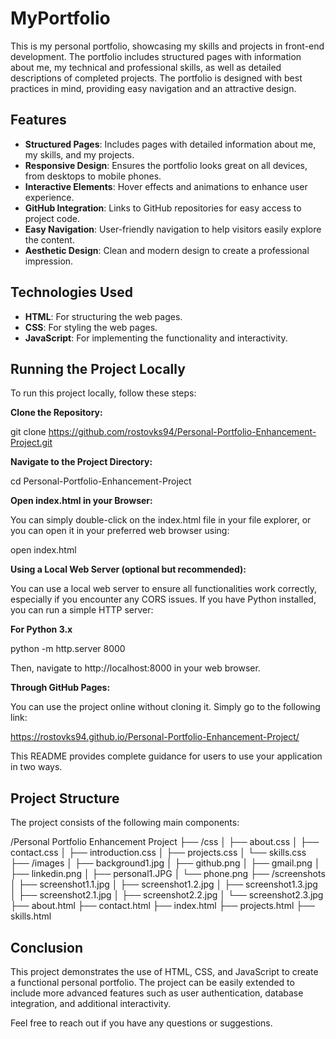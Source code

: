 # MyPortfolio

This is my personal portfolio, showcasing my skills and projects in front-end development. The portfolio includes structured pages with information about me, my technical and professional skills, as well as detailed descriptions of completed projects. The portfolio is designed with best practices in mind, providing easy navigation and an attractive design.

## Features

- **Structured Pages**: Includes pages with detailed information about me, my skills, and my projects.
- **Responsive Design**: Ensures the portfolio looks great on all devices, from desktops to mobile phones.
- **Interactive Elements**: Hover effects and animations to enhance user experience.
- **GitHub Integration**: Links to GitHub repositories for easy access to project code.
- **Easy Navigation**: User-friendly navigation to help visitors easily explore the content.
- **Aesthetic Design**: Clean and modern design to create a professional impression.

## Technologies Used

- **HTML**: For structuring the web pages.
- **CSS**: For styling the web pages.
- **JavaScript**: For implementing the functionality and interactivity.

## Running the Project Locally

To run this project locally, follow these steps:

**Clone the Repository:**

git clone https://github.com/rostovks94/Personal-Portfolio-Enhancement-Project.git

**Navigate to the Project Directory:**

cd Personal-Portfolio-Enhancement-Project 

**Open index.html in your Browser:**

You can simply double-click on the index.html file in your file explorer, or you can open it in your preferred web browser using:

open index.html

**Using a Local Web Server (optional but recommended):**

You can use a local web server to ensure all functionalities work correctly, especially if you encounter any CORS issues.
If you have Python installed, you can run a simple HTTP server:

**For Python 3.x** 

python -m http.server 8000

Then, navigate to http://localhost:8000 in your web browser.

**Through GitHub Pages:**

You can use the project online without cloning it. Simply go to the following link:

https://rostovks94.github.io/Personal-Portfolio-Enhancement-Project/

This README provides complete guidance for users to use your application in two ways.

## Project Structure

The project consists of the following main components:

/Personal Portfolio Enhancement Project
├── /css
│   ├── about.css
│   ├── contact.css
│   ├── introduction.css
│   ├── projects.css
│   └── skills.css
├── /images
│   ├── background1.jpg
│   ├── github.png
│   ├── gmail.png
│   ├── linkedin.png
│   ├── personal1.JPG
│   └── phone.png
├── /screenshots
│   ├── screenshot1.1.jpg
│   ├── screenshot1.2.jpg
│   ├── screenshot1.3.jpg
│   ├── screenshot2.1.jpg
│   ├── screenshot2.2.jpg
│   └── screenshot2.3.jpg
├── about.html
├── contact.html
├── index.html
├── projects.html
├── skills.html

## Conclusion

This project demonstrates the use of HTML, CSS, and JavaScript to create a functional personal portfolio. The project can be easily extended to include more advanced features such as user authentication, database integration, and additional interactivity.

Feel free to reach out if you have any questions or suggestions.
